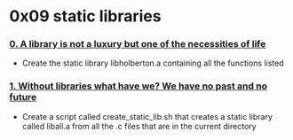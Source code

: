 # 0x09 static libraries

### [0. A library is not a luxury but one of the necessities of life](./main.h)
* Create the static library libholberton.a containing all the functions listed

### [1. Without libraries what have we? We have no past and no future   ](./create_static_lib.sh)
* Create a script called create_static_lib.sh that creates a static library called liball.a from all the .c files that are in the current directory

